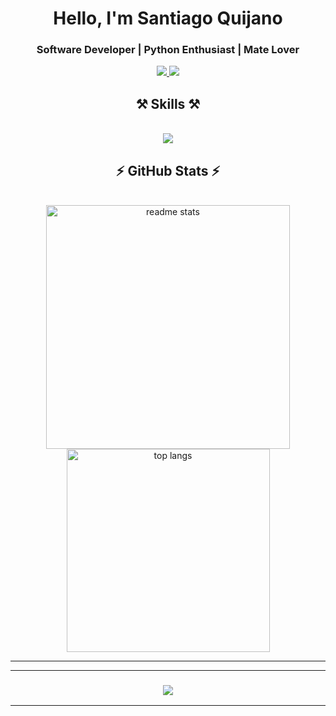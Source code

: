 <!-- Introduction -->
<h1 align="center">Hello, I'm Santiago Quijano</h1>
<h3 align="center">Software Developer | Python Enthusiast | Mate Lover</h3>

<!-- Contact -->
<div align="center"> 
  <a href="mailto:santiquijano77@gmail.com" target="_blank">
    <img src="https://img.shields.io/badge/Gmail-santiquijano77%40gmail.com-333333?style=for-the-badge&logo=gmail&logoColor=red" />
  </a>
  <a href="https://www.linkedin.com/in/santiago-quijano-823b49185/" target="_blank">
    <img src="https://img.shields.io/badge/LinkedIn-SantiagoQuijano-0077B5?style=for-the-badge&logo=linkedin&logoColor=white" target="_blank" />
  </a>
</div>

<!-- Skills -->
<h2 align="center">⚒️ Skills ⚒️</h2>
<br/>
<div align="center">
    <img src="https://skillicons.dev/icons?i=python,flask,javascript,react,nodejs,mysql,postgres,git" />
</div>

<!-- Stats -->
<h2 align="center">⚡ GitHub Stats ⚡</h2>
<br>
<div align="center">
  <img width=390 src="https://github-readme-stats-salesp07.vercel.app/api?username=Santi-Quijano&count_private=true&show_icons=true&theme=react&rank_icon=github&border_radius=10" alt="readme stats" />
  <br/>
  <img width=325 align="center" src="https://github-readme-stats-salesp07.vercel.app/api/top-langs/?username=Santi-Quijano&hide=HTML&langs_count=8&layout=compact&theme=react&border_radius=10&size_weight=0.5&count_weight=0.5&exclude_repo=github-readme-stats" alt="top langs" />
</div>


<hr/>



<hr/>
<h3 align="center">
    <img src="https://readme-typing-svg.herokuapp.com/?font=Righteous&size=25&center=true&vCenter=true&width=500&height=70&duration=4000&lines=Thanks+for+visiting!">
</h3>

<hr/>

